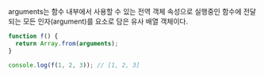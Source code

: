 arguments는 함수 내부에서 사용할 수 있는 전역 객체 속성으로 실행중인 함수에 전달되는 모든 인자(argument)를  요소로 담은 유사 배열 객체이다.
```js
function f() {
  return Array.from(arguments);
}

console.log(f(1, 2, 3)); // [1, 2, 3]
```
